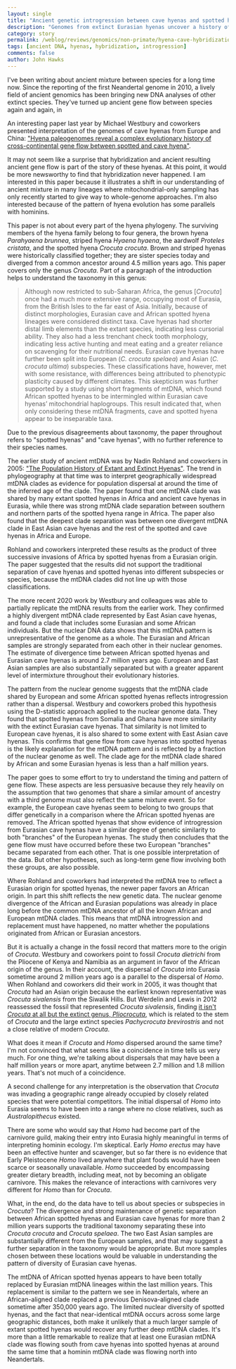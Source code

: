 ```yaml
---
layout: single
title: "Ancient genetic introgression between cave hyenas and spotted hyenas"
description: "Genomes from extinct Eurasian hyenas uncover a history of hybridization."
category: story
permalink: /weblog/reviews/genomics/non-primate/hyena-cave-hybridization-2021.html
tags: [ancient DNA, hyenas, hybridization, introgression]
comments: false
author: John Hawks
---
```


I've been writing about ancient mixture between species for a long time now. Since the reporting of the first Neandertal genome in 2010, a lively field of ancient genomics has been bringing new DNA analyses of other extinct species. They've turned up ancient gene flow between species again and again, in 

An interesting paper last year by Michael Westbury and coworkers presented interpretation of the genomes of cave hyenas from Europe and China: <a href="https://doi.org/10.1126/sciadv.aay0456">"Hyena paleogenomes reveal a complex evolutionary history of cross-continental gene flow between spotted and cave hyena"</a>.

It may not seem like a surprise that hybridization and ancient resulting ancient gene flow is part of the story of these hyenas. At this point, it would be more newsworthy to find that hybridization never happened. I am interested in this paper because it illustrates a shift in our understanding of ancient mixture in many lineages where mitochondrial-only sampling has only recently started to give way to whole-genome approaches. I'm also interested because of the pattern of hyena evolution has some parallels with hominins. 

This paper is not about every part of the hyena phylogeny. The surviving members of the hyena family belong to four genera, the brown hyena <em>Parahyaena brunnea</em>, striped hyena <em>Hyaena hyaena</em>, the aardwolf <em>Proteles cristata</em>, and the spotted hyena <em>Crocuta crocuta</em>. Brown and striped hyenas were historically classified together; they are sister species today and diverged from a common ancestor around 4.5 million years ago. This paper covers only the genus <em>Crocuta</em>. Part of a paragraph of the introduction helps to understand the taxonomy in this genus: 

<blockquote>Although now restricted to sub-Saharan Africa, the genus [<em>Crocuta</em>] once had a much more extensive range, occupying most of Eurasia, from the British Isles to the far east of Asia. Initially, because of distinct morphologies, Eurasian cave and African spotted hyena lineages were considered distinct taxa. Cave hyenas had shorter distal limb elements than the extant species, indicating less cursorial ability. They also had a less trenchant check tooth morphology, indicating less active hunting and meat eating and a greater reliance on scavenging for their nutritional needs. Eurasian cave hyenas have further been split into European (<em>C. crocuta spelaea</em>) and Asian (<em>C. crocuta ultima</em>) subspecies. These classifications have, however, met with some resistance, with differences being attributed to phenotypic plasticity caused by different climates. This skepticism was further supported by a study using short fragments of mtDNA, which found African spotted hyenas to be intermingled within Eurasian cave hyenas’ mitochondrial haplogroups. This result indicated that, when only considering these mtDNA fragments, cave and spotted hyena appear to be inseparable taxa.</blockquote>

Due to the previous disagreements about taxonomy, the paper throughout refers to "spotted hyenas" and "cave hyenas", with no further reference to their species names. 

The earlier study of ancient mtDNA was by Nadin Rohland and coworkers in 2005: <a href="https://doi.org/10.1093/molbev/msi244">"The Population History of Extant and Extinct Hyenas"</a>. The trend in phylogeography at that time was to interpret geographically widespread mtDNA clades as evidence for population dispersal at around the time of the inferred age of the clade. The paper found that one mtDNA clade was shared by many extant spotted hyenas in Africa and ancient cave hyenas in Eurasia, while there was strong mtDNA clade separation between southern and northern parts of the spotted hyena range in Africa. The paper also found that the deepest clade separation was between one divergent mtDNA clade in East Asian cave hyenas and the rest of the spotted and cave hyenas in Africa and Europe. 

Rohland and coworkers interpreted these results as the product of three successive invasions of Africa by spotted hyenas from a Eurasian origin. The paper suggested that the results did not support the traditional separation of cave hyenas and spotted hyenas into different subspecies or species, because the mtDNA clades did not line up with those classifications. 

The more recent 2020 work by Westbury and colleagues was able to partially replicate the mtDNA results from the earlier work. They confirmed a highly divergent mtDNA clade represented by East Asian cave hyenas, and found a clade that includes some Eurasian and some African individuals. But the nuclear DNA data shows that this mtDNA pattern is unrepresentative of the genome as a whole. The Eurasian and African samples are strongly separated from each other in their nuclear genomes. The estimate of divergence time between African spotted hyenas and Eurasian cave hyenas is around 2.7 million years ago. European and East Asian samples are also substantially separated but with a greater apparent level of intermixture throughout their evolutionary histories. 

The pattern from the nuclear genome suggests that the mtDNA clade shared by European and some African spotted hyenas reflects introgression rather than a dispersal. Westbury and coworkers probed this hypothesis using the D-statistic approach applied to the nuclear genome data. They found that spotted hyenas from Somalia and Ghana have more similarity with the extinct Eurasian cave hyenas. That similarity is not limited to European cave hyenas, it is also shared to some extent with East Asian cave hyenas. This confirms that gene flow from cave hyenas into spotted hyenas is the likely explanation for the mtDNA pattern and is reflected by a fraction of the nuclear genome as well. The clade age for the mtDNA clade shared by African and some Eurasian hyenas is less than a half million years. 

The paper goes to some effort to try to understand the timing and pattern of gene flow. These aspects are less persuasive because they rely heavily on the assumption that two genomes that share a similar amount of ancestry with a third genome must also reflect the same mixture event. So for example, the European cave hyenas seem to belong to two groups that differ genetically in a comparison where the African spotted hyenas are removed. The African spotted hyenas that show evidence of introgression from Eurasian cave hyenas have a similar degree of genetic similarity to both "branches" of the European hyenas. The study then concludes that the gene flow must have occurred before these two European "branches" became separated from each other. That is one possible interpretation of the data. But other hypotheses, such as long-term gene flow involving both these groups, are also possible. 

Where Rohland and coworkers had interpreted the mtDNA tree to reflect a Eurasian origin for spotted hyenas, the newer paper favors an African origin. In part this shift reflects the new genetic data. The nuclear genome divergence of the African and Eurasian populations was already in place long before the common mtDNA ancestor of all the known African and European mtDNA clades. This means that mtDNA introgression and replacement must have happened, no matter whether the populations originated from African or Eurasian ancestors.

But it is actually a change in the fossil record that matters more to the origin of <em>Crocuta</em>. Westbury and coworkers point to fossil <em>Crocuta dietrichi</em> from the Pliocene of Kenya and Namibia as an argument in favor of the African origin of the genus. In their account, the dispersal of <em>Crocuta</em> into Eurasia sometime around 2 million years ago is a parallel to the dispersal of <em>Homo</em>. When Rohland and coworkers did their work in 2005, it was thought that <em>Crocuta</em> had an Asian origin because the earliest known representative was <em>Crocuta sivalensis</em> from the Siwalik Hills. But Werdelin and Lewis in 2012 reassessed the fossil that represented <em>Crocuta sivalensis</em>, finding <a href="https://doi.org/10.1080/02724634.2012.694593">it isn't <em>Crocuta</em> at all but the extinct genus, <em>Pliocrocuta</em>,</a> which is related to the stem of <em>Crocuta</em> and the large extinct species <em>Pachycrocuta brevirostris</em> and not a close relative of modern <em>Crocuta</em>. 

What does it mean if <em>Crocuta</em> and <em>Homo</em> dispersed around the same time? I'm not convinced that what seems like a coincidence in time tells us very much. For one thing, we're talking about dispersals that may have been a half million years or more apart, anytime between 2.7 million and 1.8 million years. That's not much of a coincidence. 

A second challenge for any interpretation is the observation that <em>Crocuta</em> was invading a geographic range already occupied by closely related species that were potential competitors. The initial dispersal of <em>Homo</em> into Eurasia seems to have been into a range where no close relatives, such as <em>Australopithecus</em> existed. 

There are some who would say that <em>Homo</em> had become part of the carnivore guild, making their entry into Eurasia highly meaningful in terms of interpreting hominin ecology. I'm skeptical. Early <em>Homo erectus</em> may have been an effective hunter and scavenger, but so far there is no evidence that Early Pleistocene <em>Homo</em> lived anywhere that plant foods would have been scarce or seasonally unavailable. <em>Homo</em> succeeded by encompassing greater dietary breadth, including meat, not by becoming an obligate carnivore. This makes the relevance of interactions with carnivores very different for <em>Homo</em> than for <em>Crocuta</em>. 

What, in the end, do the data have to tell us about species or subspecies in <em>Crocuta</em>? The divergence and strong maintenance of genetic separation between African spotted hyenas and Eurasian cave hyenas for more than 2 million years supports the traditional taxonomy separating these into <em>Crocuta crocuta</em> and <em>Crocuta spelaea</em>. The two East Asian samples are substantially different from the European samples, and that may suggest a further separation in the taxonomy would be appropriate. But more samples chosen between these locations would be valuable in understanding the pattern of diversity of Eurasian cave hyenas. 

The mtDNA of African spotted hyenas appears to have been totally replaced by Eurasian mtDNA lineages within the last million years. This replacement is similar to the pattern we see in Neandertals, where an African-aligned clade replaced a previous Denisova-aligned clade sometime after 350,000 years ago. The limited nuclear diversity of spotted hyenas, and the fact that near-identical mtDNA occurs across some large geographic distances, both make it unlikely that a much larger sample of extant spotted hyenas would recover any further deep mtDNA clades. It's more than a little remarkable to realize that at least one Eurasian mtDNA clade was flowing south from cave hyenas into spotted hyenas at around the same time that a hominin mtDNA clade was flowing north into Neandertals. 




